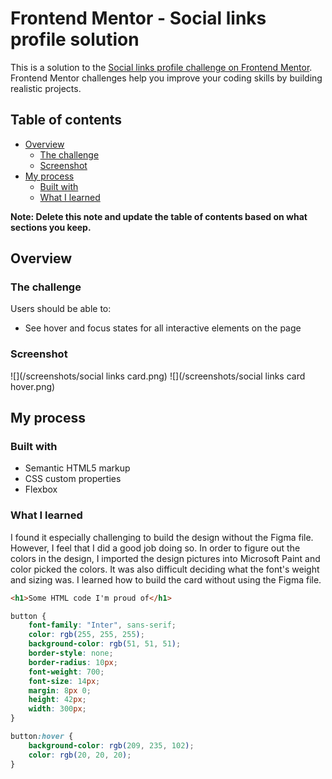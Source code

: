 # Frontend Mentor - Social links profile solution

This is a solution to the [Social links profile challenge on Frontend Mentor](https://www.frontendmentor.io/challenges/social-links-profile-UG32l9m6dQ). Frontend Mentor challenges help you improve your coding skills by building realistic projects. 

## Table of contents

- [Overview](#overview)
  - [The challenge](#the-challenge)
  - [Screenshot](#screenshot)
- [My process](#my-process)
  - [Built with](#built-with)
  - [What I learned](#what-i-learned)

**Note: Delete this note and update the table of contents based on what sections you keep.**

## Overview

### The challenge

Users should be able to:

- See hover and focus states for all interactive elements on the page

### Screenshot

![](/screenshots/social links card.png)
![](/screenshots/social links card hover.png)

## My process

### Built with

- Semantic HTML5 markup
- CSS custom properties
- Flexbox

### What I learned

I found it especially challenging to build the design without the Figma file. However, I feel that I did a good job doing so. In order to figure out the colors in the design, I imported the design pictures into Microsoft Paint and color picked the colors. It was also difficult deciding what the font's weight and sizing was. I learned how to build the card without using the Figma file.

```html
<h1>Some HTML code I'm proud of</h1>
```
```css
button {
    font-family: "Inter", sans-serif;
    color: rgb(255, 255, 255);
    background-color: rgb(51, 51, 51);
    border-style: none;
    border-radius: 10px;
    font-weight: 700;
    font-size: 14px;
    margin: 8px 0;
    height: 42px;
    width: 300px;
}

button:hover {
    background-color: rgb(209, 235, 102);
    color: rgb(20, 20, 20);
}
```
